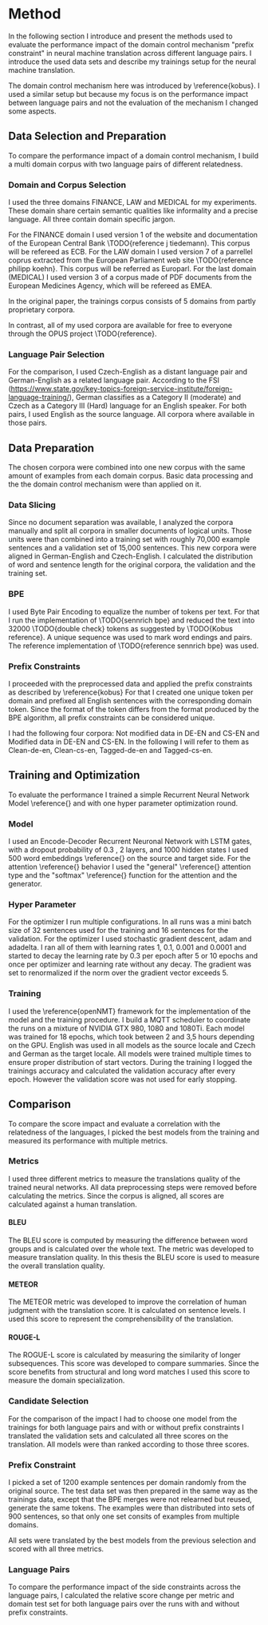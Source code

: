 # Method
In the following section I introduce and present the methods used to evaluate the performance impact of the domain control mechanism "prefix constraint" in neural machine translation across different language pairs.
I introduce the used data sets and describe my trainings setup for the neural machine translation.

The domain control mechanism here was introduced by \reference{kobus}.
I used a similar setup but because my focus is on the performance impact between language pairs and not the evaluation of the mechanism I changed some aspects.

## Data Selection and Preparation
To compare the performance impact of a domain control mechanism, I build a multi domain corpus with two language pairs of different relatedness.
### Domain and Corpus Selection
I used the three domains FINANCE, LAW and MEDICAL for my experiments.
These domain share certain semantic qualities like informality and a precise language.
All three contain domain specific jargon.

For the FINANCE domain I used version 1 of the website and documentation of the European Central Bank \TODO{reference j tiedemann). This corpus will be refereed as ECB.
For the LAW domain I used version 7 of a parrellel coprus extracted from the European Parliament web site \TODO{reference philipp koehn}. This corpus will be referred as Europarl.
For the last domain (MEDICAL) I used version 3 of a corpus made of PDF documents from the European Medicines Agency, which will be refereed as EMEA.

In the original paper, the trainings corpus consists of 5 domains from partly proprietary corpora.

In contrast, all of my used corpora are available for free to everyone through the OPUS project \TODO{reference}.

### Language Pair Selection
For the comparison, I used Czech-English as a distant language pair and German-English as a related language pair.
According to the FSI (https://www.state.gov/key-topics-foreign-service-institute/foreign-language-training/), German classifies as a Category II (moderate) and Czech as a Category III (Hard) language for an English speaker.
For both pairs, I used English as the source language.
All corpora where available in those pairs.

## Data Preparation
The chosen corpora were combined into one new corpus with the same amount of examples from each domain corpus.
Basic data processing and the the domain control mechanism were than applied on it.

### Data Slicing
Since no document separation was available, I analyzed the corpora manually and split all corpora in smaller documents of logical units.
Those units were than combined into a training set with roughly 70,000 example sentences and a validation set of 15,000 sentences.
This new corpora were aligned in German-English and Czech-English.
I calculated the distribution of word and sentence length for the original corpora, the validation and the training set.

### BPE
I used Byte Pair Encoding to equalize the number of tokens per text.
For that I run the implementation of \TODO{sennrich bpe} and reduced the text into 32000 \TODO{double check} tokens as suggested by \TODO{Kobus reference}.
A unique sequence was used to mark word endings and pairs.
The reference implementation of \TODO{reference sennrich bpe} was used.

### Prefix Constraints
I proceeded with the preprocessed data and applied the prefix constraints as described by \reference{kobus}
For that I created one unique token per domain and prefixed all English sentences with the corresponding domain token.
Since the format of the token differs from the format produced by the BPE algorithm, all prefix constraints can be considered unique.

I had the following four corpora: Not modified data in DE-EN and CS-EN and Modified data in DE-EN and CS-EN.
In the following I will refer to them as Clean-de-en, Clean-cs-en, Tagged-de-en and Tagged-cs-en.

## Training and Optimization
To evaluate the performance I trained a simple Recurrent Neural Network Model \reference{} and with one hyper parameter optimization round.

### Model
I used an Encode-Decoder Recurrent Neuronal Network with LSTM gates, with a dropout probability of 0.3 , 2 layers, and 1000 hidden states
I used 500 word embeddings \reference{} on the source and target side.
For the attention \reference{} behavior I used the "general" \reference{} attention type and the "softmax" \reference{} function for the attention and the generator.

### Hyper Parameter
For the optimizer I run multiple configurations.
In all runs was a mini batch size of 32 sentences used for the training and 16 sentences for the validation.
For the optimizer I used stochastic gradient descent, adam and adadelta.
I ran all of them with learning rates 1, 0.1, 0.001 and 0.0001 and started to decay the learning rate by 0.3 per epoch after 5 or 10 epochs and once per optimizer and learning rate without any decay.
The gradient was set to renormalized if the norm over the gradient vector exceeds 5.

### Training
I used the \reference{openNMT} framework for the implementation of the model and the training procedure.
I build a MQTT scheduler to coordinate the runs on a mixture of NVIDIA GTX 980, 1080 and 1080Ti.
Each model was trained for 18 epochs, which took between 2 and 3,5 hours depending on the GPU.
English was used in all models as the source locale and Czech and German as the target locale.
All models were trained multiple times to ensure proper distribution of start vectors.
During the training I logged the trainings accuracy and calculated the validation accuracy after every epoch.
However the validation score was not used for early stopping.

## Comparison
To compare the score impact and evaluate a correlation with the relatedness of the languages, I picked the best models from the training and measured its performance with multiple metrics.

### Metrics
I used three different metrics to measure the translations quality of the trained neural networks.
All data preprocessing steps were removed before calculating the metrics.
Since the corpus is aligned, all scores are calculated against a human translation.

#### BLEU
The BLEU score is computed by measuring the difference between word groups and is calculated over the whole text.
The metric was developed to measure translation quality.
In this thesis the BLEU score is used to measure the overall translation quality.

#### METEOR
The METEOR metric was developed to improve the correlation of human judgment with the translation score.
It is calculated on sentence levels.
I used this score to represent the comprehensibility of the translation.

#### ROUGE-L
The ROGUE-L score is calculated by measuring the similarity of longer subsequences.
This score was developed to compare summaries.
Since the score benefits from structural and long word matches I used this score to measure the domain specialization.

### Candidate Selection
For the comparison of the impact I had to choose one model from the trainings for both language pairs and with or without prefix constraints
I translated the validation sets and calculated all three scores on the translation.
All models were than ranked according to those three scores.

### Prefix Constraint
I picked a set of 1200 example sentences per domain randomly from the original source.
The test data set was then prepared in the same way as the trainings data, except that the BPE merges were not relearned but reused, generate the same tokens.
The examples were than distributed into sets of 900 sentences, so that only one set consits of examples from multiple domains.

All sets were translated by the best models from the previous selection and scored with all three metrics.

### Language Pairs
To compare the performance impact of the side constraints across the language pairs, I calculated the relative score change per metric and domain test set for both language pairs over the runs with and without prefix constraints.
